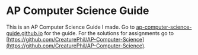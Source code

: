 AP Computer Science Guide
===================================
This is an AP Computer Science Guide I made. Go to [ap-computer-science-guide.github.io](ap-computer-science-guide.github.io) for the guide. For the solutions for assignments go to [https://github.com/CreaturePhil/AP-Computer-Science](https://github.com/CreaturePhil/AP-Computer-Science).
